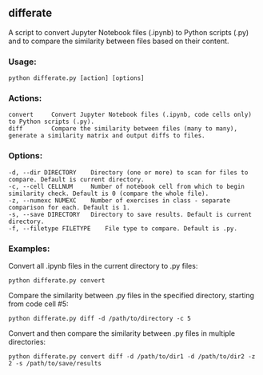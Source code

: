 ## differate

A script to convert Jupyter Notebook files (.ipynb) to Python scripts (.py) and to compare the similarity between files based on their content.

### Usage:
    python differate.py [action] [options]
### Actions:
    convert     Convert Jupyter Notebook files (.ipynb, code cells only) to Python scripts (.py).
    diff        Compare the similarity between files (many to many), generate a similarity matrix and output diffs to files.
### Options:
    -d, --dir DIRECTORY    Directory (one or more) to scan for files to compare. Default is current directory.
    -c, --cell CELLNUM     Number of notebook cell from which to begin similarity check. Default is 0 (compare the whole file).
    -z, --numexc NUMEXC    Number of exercises in class - separate comparison for each. Default is 1.
    -s, --save DIRECTORY   Directory to save results. Default is current directory.
    -f, --filetype FILETYPE    File type to compare. Default is .py.
### Examples:
Convert all .ipynb files in the current directory to .py files:

    python differate.py convert
Compare the similarity between .py files in the specified directory, starting from code cell #5:

    python differate.py diff -d /path/to/directory -c 5
Convert and then compare the similarity between .py files in multiple directories:

    python differate.py convert diff -d /path/to/dir1 -d /path/to/dir2 -z 2 -s /path/to/save/results

